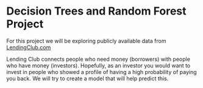 # Decision Trees and Random Forest Project

For this project we will be exploring publicly available data from [LendingClub.com](www.lendingclub.com)

Lending Club connects people who need money (borrowers) with people who have money (investors). Hopefully, as an investor you would want to invest in people who showed a profile of having a high probability of paying you back. We will try to create a model that will help predict this.
